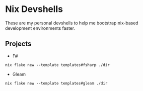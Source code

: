 # Nix Devshells

These are my personal devshells to help me bootstrap nix-based development environments faster.

## Projects

- F#

```shell
nix flake new --template templates#fsharp ./dir
```

- Gleam

```shell
nix flake new --template templates#gleam ./dir
```
